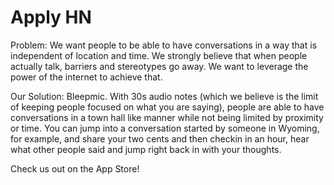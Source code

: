 # Apply HN

Problem: We want people to be able to have conversations in a way that is independent of location and time. We strongly believe that when people actually talk, barriers and stereotypes go away. We want to leverage the power of the internet to achieve that.<p>Our Solution: Bleepmic. With 30s audio notes (which we believe is the limit of keeping people focused on what you are saying), people are able to have conversations in a town hall like manner while not being limited by proximity or time. You can jump into a conversation started by someone in Wyoming, for example, and share your two cents and then checkin in an hour, hear what other people said and jump right back in with your thoughts.<p>Check us out on the App Store!
